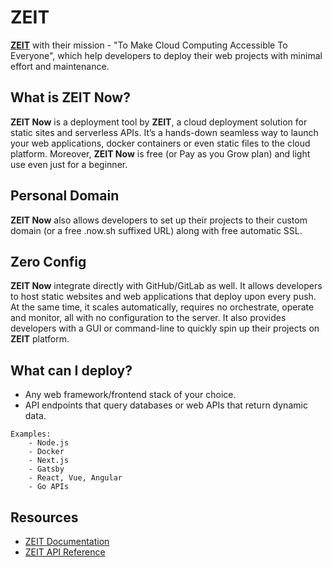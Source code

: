 # ZEIT
**[ZEIT](https://zeit.co/)** with their mission - "To Make Cloud Computing Accessible To Everyone", which help developers to deploy their web projects with minimal effort and maintenance.
 

## What is ZEIT Now?
**ZEIT Now** is a deployment tool by **ZEIT**, a cloud deployment solution for static sites and serverless APIs. It’s a hands-down seamless way to launch your web applications, docker containers or even static files to the cloud platform. Moreover, **ZEIT Now** is free (or Pay as you Grow plan) and light use even just for a beginner. 


## Personal Domain
**ZEIT Now** also allows developers to set up their projects to their custom domain (or a free .now.sh suffixed URL) along with free automatic SSL.


## Zero Config
**ZEIT Now** integrate directly with GitHub/GitLab as well. It allows developers to host static websites and web applications that deploy upon every push. At the same time, it scales automatically, requires no orchestrate, operate and monitor, all with no configuration to the server. It also provides developers with a GUI or command-line to quickly spin up their projects on **ZEIT** platform. 


## What can I deploy?
- Any web framework/frontend stack of your choice.
- API endpoints that query databases or web APIs that return dynamic data.

```
Examples:
    - Node.js
    - Docker
    - Next.js
    - Gatsby
    - React, Vue, Angular
    - Go APIs
```



## Resources 
- [ZEIT Documentation](https://zeit.co/docs)
- [ZEIT API Reference](https://zeit.co/docs/api)